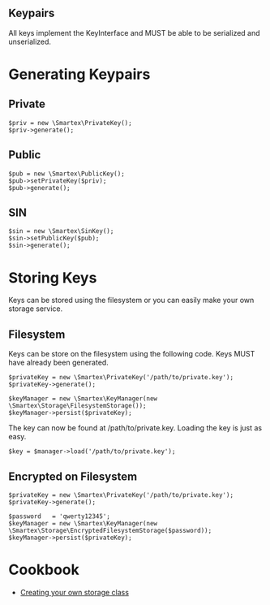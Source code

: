 ##  Keypairs
All keys implement the KeyInterface and MUST be able to be serialized
and unserialized.

Generating Keypairs
===================

Private
-------

``` {.sourceCode .php}
$priv = new \Smartex\PrivateKey();
$priv->generate();
```

Public
------

``` {.sourceCode .php}
$pub = new \Smartex\PublicKey();
$pub->setPrivateKey($priv);
$pub->generate();
```

SIN
---

``` {.sourceCode .php}
$sin = new \Smartex\SinKey();
$sin->setPublicKey($pub);
$sin->generate();
```

Storing Keys
============

Keys can be stored using the filesystem or you can easily make your own
storage service.

Filesystem
----------

Keys can be store on the filesystem using the following code. Keys MUST
have already been generated.

``` {.sourceCode .php}
$privateKey = new \Smartex\PrivateKey('/path/to/private.key');
$privateKey->generate();

$keyManager = new \Smartex\KeyManager(new \Smartex\Storage\FilesystemStorage());
$keyManager->persist($privateKey);
```

The key can now be found at /path/to/private.key. Loading the key is
just as easy.

``` {.sourceCode .php}
$key = $manager->load('/path/to/private.key');
```

Encrypted on Filesystem
-----------------------

``` {.sourceCode .php}
$privateKey = new \Smartex\PrivateKey('/path/to/private.key');
$privateKey->generate();

$password   = 'qwerty12345';
$keyManager = new \Smartex\KeyManager(new \Smartex\Storage\EncryptedFilesystemStorage($password));
$keyManager->persist($privateKey);
```

Cookbook
========
* [Creating your own storage class](https://github.com/smartexio/smartex-php-library/blob/master/docs/keypairs/storage.md)
